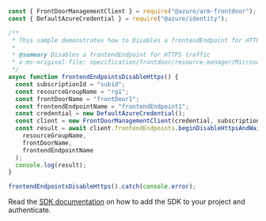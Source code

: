 ```javascript
const { FrontDoorManagementClient } = require("@azure/arm-frontdoor");
const { DefaultAzureCredential } = require("@azure/identity");

/**
 * This sample demonstrates how to Disables a frontendEndpoint for HTTPS traffic
 *
 * @summary Disables a frontendEndpoint for HTTPS traffic
 * x-ms-original-file: specification/frontdoor/resource-manager/Microsoft.Network/stable/2020-05-01/examples/FrontdoorDisableHttps.json
 */
async function frontendEndpointsDisableHttps() {
  const subscriptionId = "subid";
  const resourceGroupName = "rg1";
  const frontDoorName = "frontDoor1";
  const frontendEndpointName = "frontendEndpoint1";
  const credential = new DefaultAzureCredential();
  const client = new FrontDoorManagementClient(credential, subscriptionId);
  const result = await client.frontendEndpoints.beginDisableHttpsAndWait(
    resourceGroupName,
    frontDoorName,
    frontendEndpointName
  );
  console.log(result);
}

frontendEndpointsDisableHttps().catch(console.error);
```

Read the [SDK documentation](https://github.com/Azure/azure-sdk-for-js/blob/%40azure%2Farm-frontdoor_5.0.1/sdk/frontdoor/arm-frontdoor/README.md) on how to add the SDK to your project and authenticate.
